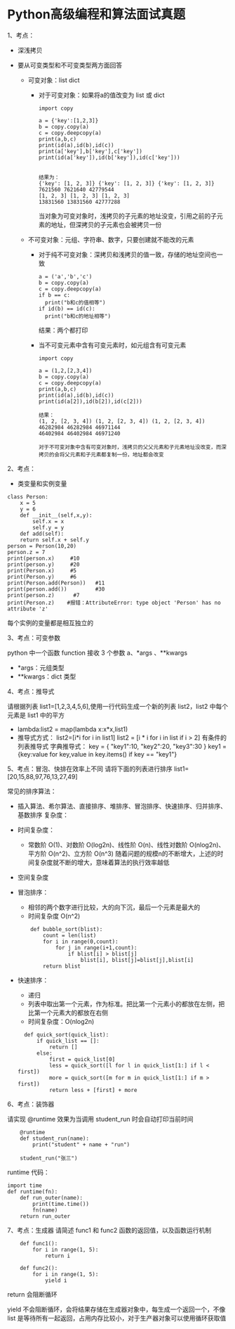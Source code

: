 # Python高级编程和算法面试真题

1、考点：

+ 深浅拷贝

+ 要从可变类型和不可变类型两方面回答

  + 可变对象：list dict

    + 对于可变对象：如果将a的值改变为 list 或 dict

      ```
      import copy
      
      a = {'key':[1,2,3]}
      b = copy.copy(a)
      c = copy.deepcopy(a)
      print(a,b,c)
      print(id(a),id(b),id(c))
      print(a['key'],b['key'],c['key'])
      print(id(a['key']),id(b['key']),id(c['key']))
      
      
      结果为：
      {'key': [1, 2, 3]} {'key': [1, 2, 3]} {'key': [1, 2, 3]}
      7621560 7621640 42779544
      [1, 2, 3] [1, 2, 3] [1, 2, 3]
      13831560 13831560 42777288
      ```

      当对象为可变对象时，浅拷贝的子元素的地址没变，引用之前的子元素的地址，但深拷贝的子元素也会被拷贝一份

  + 不可变对象：元组、字符串、数字，只要创建就不能改的元素
    
    + 对于纯不可变对象：深拷贝和浅拷贝的值一致，存储的地址空间也一致
    
      ```
      a = ('a','b','c')
      b = copy.copy(a)
      c = copy.deepcopy(a)
      if b == c:    
      	print("b和c的值相等")
      if id(b) == id(c):    
      	print("b和c的地址相等")
      ```
    
      结果：两个都打印
    
    + 当不可变元素中含有可变元素时，如元组含有可变元素
    
      ```
      import copy
      
      a = (1,2,[2,3,4])
      b = copy.copy(a)
      c = copy.deepcopy(a)
      print(a,b,c)
      print(id(a),id(b),id(c))
      print(id(a[2]),id(b[2]),id(c[2]))
      
      结果：
      (1, 2, [2, 3, 4]) (1, 2, [2, 3, 4]) (1, 2, [2, 3, 4])
      46282984 46282984 46971144
      46402984 46402984 46971240
      
      对于不可变对象中含有可变对象时，浅拷贝的父父元素和子元素地址没改变，而深拷贝的会将父元素和子元素都复制一份，地址都会改变
      ```
    
      



2、考点：

+ 类变量和实例变量

```
class Person:    
	x = 5    
	y = 6    
	def __init__(self,x,y):        
		self.x = x        
		self.y = y    
	def add(self):        
	return self.x + self.y
person = Person(10,20)
person.z = 7
print(person.x)     #10
print(person.y)     #20
print(Person.x)     #5
print(Person.y)     #6
print(Person.add(Person))   #11
print(person.add())         #30
print(person.z)      #7
print(Person.z)    #报错：AttributeError: type object 'Person' has no attribute 'z'
```

每个实例的变量都是相互独立的



3、考点：可变参数

python 中一个函数 function 接收 3 个参数 a、*args 、**kwargs

+ *args：元组类型
+ **kwargs：dict 类型







4、考点：推导式

请根据列表 list1=[1,2,3,4,5,6],使用一行代码生成一个新的列表 list2，list2 中每个元素是 list1 中的平方

+ lambda:list2 = map(lambda x:x*x,list1)
+ 推导式方式：
	list2=[i*i for i in list1]
	list2 = [i * i for i in list if i > 2] 有条件的列表推导式
	字典推导式：
	key = {
		"key1":10,
		"key2":20,
		"key3":30
	}
	key1 = {key:value for key,value in key.items() if key == "key1"}



5、考点：冒泡、快排在效率上不同
请将下面的列表进行排序 list1=[20,15,88,97,76,13,27,49]

常见的排序算法：
+  插入算法、希尔算法、直接排序、堆排序、冒泡排序、快速排序、归并排序、基数排序
复杂度：
+  时间复杂度：
	+ 常数阶 O(1)、对数阶 O(log2n)、线性阶 O(n)、线性对数阶 O(nlog2n)、平方阶 O(n^2)、立方阶 O(n^3)
	 随着问题的规模n的不断增大，上述的时间复杂度就不断的增大，意味着算法的执行效率越低
+ 空间复杂度

+ 冒泡排序：
	+ 相邻的两个数字进行比较，大的向下沉，最后一个元素是最大的
	+ 时间复杂度 O(n^2)
	```
		def bubble_sort(blist):
			count = len(list)
			for i in range(0,count):
				for j in range(i+1,count):
					if blist[i] > blist[j]
						blist[i], blist[j]=blist[j],blist[i]
			return blist
	```

+ 快速排序：

  + 递归
  + 列表中取出第一个元素，作为标准。把比第一个元素小的都放在左侧，把比第一个元素大的都放在右侧
  + 时间复杂度：O(nlog2n)

  ```
	def quick_sort(quick_list):
    	if quick_list == []:
    		return []
    	else:
    		first = quick_list[0]
    		less = quick_sort([l for l in quick_list[1:] if l < first])
    		more = quick_sort([m for m in quick_list[1:] if m > first])
    		return less + [first] + more
  ```

  


6、考点：装饰器

请实现 @runtime 效果为当调用 student_run 时会自动打印当前时间

```
	@runtime
	def student_run(name):
		print("student" + name + "run")
		
	student_run("张三")
```

runtime 代码：
```
import time
def runtime(fn):
    def run_outer(name):
        print(time.time())
        fn(name)
    return run_outer
```

7、考点：生成器
请简述 func1 和 func2 函数的返回值，以及函数运行机制

```
	def func1():
		for i in range(1, 5):
			return i
			
	def func2():
		for i in range(1, 5):
			yield i
```
return 会阻断循环

yield 不会阻断循环，会将结果存储在生成器对象中，每生成一个返回一个，不像 list 是等待所有一起返回，占用内存比较小，对于生产器对象可以使用循环获取值
